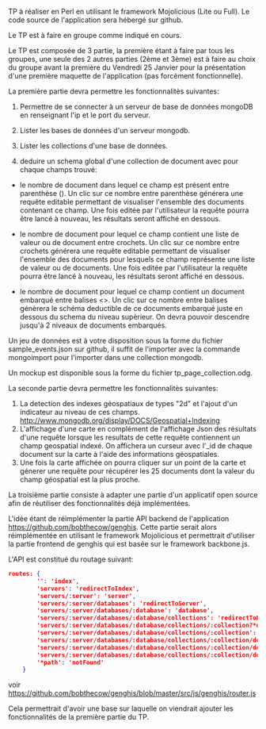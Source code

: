 TP à réaliser en Perl en utilisant le framework Mojolicious (Lite ou Full). Le code source de l'application sera hébergé sur github.  

Le TP est à faire en groupe comme indiqué en cours.  


Le TP est composée de 3 partie, la première étant à faire par tous les groupes, une seule des 2 autres parties (2ème et 3ème) est à faire au choix du groupe avant la première du Vendredi 25 Janvier pour la présentation d'une première maquette de l'application (pas forcèment fonctionnelle).  

La première partie devra permettre les fonctionnalitès suivantes:  

1. Permettre de se connecter à un serveur de base de données mongoDB en renseignant l'ip et le port du serveur.  

2. Lister les bases de données d'un serveur mongodb.  

3. Lister les collections d'une base de données.  

4. deduire un schema global d'une collection de document avec pour chaque champs trouvé:  

  * le nombre de document dans lequel ce champ est présent entre parenthèse (). Un clic sur ce nombre entre parenthèse générera une requête editable permettant de visualiser l'ensemble des documents contenant ce champ. Une fois editée par l'utilisateur la requête pourra être lancé à nouveau, les résultats seront affiché en dessous.  
  
  * le nombre de document pour lequel ce champ contient une liste de valeur ou de document entre crochets. Un clic sur ce nombre entre crochets générera une requête editable permettant de visualiser l'ensemble des documents pour lesquels ce champ représente une liste de valeur ou de documents. Une fois editée par l'utilisateur la requête pourra être lancé à nouveau, les résultats seront affiché en dessous.  
  
  * le nombre de document pour lequel ce champ contient un document embarqué entre balises <>. Un clic sur ce nombre entre balises génèrera le schéma deductible de ce documents embarqué juste en dessous du schema du niveau supèrieur. On devra pouvoir descendre jusqu'à 2 niveaux de documents embarqués.  
  
  Un jeu de données est à votre disposition sous la forme du fichier sample_events.json sur github, il suffit de l'importer avec la commande mongoimport pour l'importer dans une collection mongodb.
  
  Un mockup est disponible sous la forme du fichier tp_page_collection.odg.

La seconde partie devra permettre les fonctionnalitès suivantes:  

1. La detection des indexes géospatiaux de types "2d" et l'ajout d'un indicateur au niveau de ces champs.
http://www.mongodb.org/display/DOCS/Geospatial+Indexing  
2. L'affichage d'une carte en complément de l'affichage Json des résultats d'une requête lorsque les resultats de cette requête contiennent un champ geospatial indexé. On affichera un curseur avec l'_id de chaque document sur la carte à l'aide des informations géospatiales.  
3. Une fois la carte affichée on pourra cliquer sur un point de la carte et génerer une requête pour récupérer les 25 documents dont la valeur du champ géospatial est la plus proche.  


La troisième partie consiste à adapter une partie d'un applicatif open source afin de réutiliser des fonctionnalités déjà implémentées.  

L'idée étant de réimplémenter la partie API backend de l'application https://github.com/bobthecow/genghis. Cette partie serait alors réimplémentée en utilisant le framework Mojolicious et permettrait d'utiliser la partie frontend de genghis qui est basée sur le framework backbone.js.  

L'API est constitué du routage suivant:  
```json
routes: {
        '': 'index',
        'servers': 'redirectToIndex',
        'servers/:server': 'server',
        'servers/:server/databases': 'redirectToServer',
        'servers/:server/databases/:database': 'database',
        'servers/:server/databases/:database/collections': 'redirectToDatabase',
        'servers/:server/databases/:database/collections/:collection?*query': 'redirectToCollectionQuery',
        'servers/:server/databases/:database/collections/:collection': 'collection',
        'servers/:server/databases/:database/collections/:collection/documents': 'redirectToCollection',
        'servers/:server/databases/:database/collections/:collection/documents?*query': 'collectionQuery',
        'servers/:server/databases/:database/collections/:collection/documents/:documentId': 'document',
        '*path': 'notFound'
    }
```
voir https://github.com/bobthecow/genghis/blob/master/src/js/genghis/router.js  

Cela permettrait d'avoir une base sur laquelle on viendrait ajouter les fonctionnalités de la première partie du TP.  
